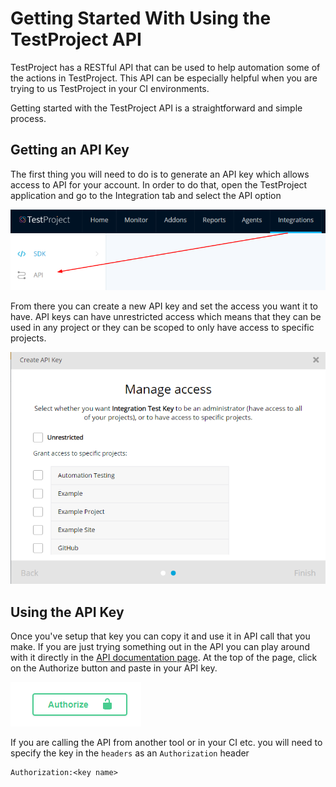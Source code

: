 # Getting Started With Using the TestProject API

TestProject has a RESTful API that can be used to help automation some of the actions in TestProject. This API can be especially helpful when you are trying to us TestProject in your CI environments.

Getting started with the TestProject API is a straightforward and simple process.

## Getting an API Key

The first thing you will need to do is to generate an API key which allows access to API for your account. In order to do that, open the TestProject application and go to the Integration tab and select the API option

![TestProject API](../.gitbook/assets/image%20%28153%29.png)

From there you can create a new API key and set the access you want it to have. API keys can have unrestricted access which means that they can be used in any project or they can be scoped to only have access to specific projects.

![API Key Scopes](../.gitbook/assets/image%20%28201%29.png)

## Using the API Key

Once you've setup that key you can copy it and use it in API call that you make. If you are just trying something out in the API you can play around with it directly in the [API documentation page](https://api.testproject.io/docs/v2/#/). At the top of the page, click on the Authorize button and paste in your API key.

![Authorize the API](../.gitbook/assets/image%20%2848%29.png)

If you are calling the API from another tool or in your CI etc. you will need to specify the key in the `headers` as an `Authorization` header

```text
Authorization:<key name>
```





